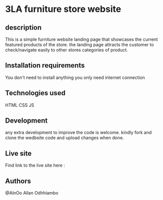 # 3LA furniture store website
## description
This is a simple furniture website landing page that showcases the current featured products of the store. the landing page attracts the customer to check/navigate easily to other stores categories of product.

## Installation requirements
You don't need to install anything you only need internet connection

## Technologies used
HTML
CSS
JS

## Development
  any extra development to improve the code is welcome. kindly fork and clone the wedbsite code and upload changes when done.

## Live site
Find link to the live site here :

## Authors
@AlnOo
Allan Odhhiambo